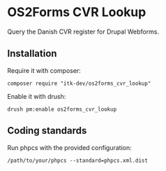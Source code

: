 # OS2Forms CVR Lookup

Query the Danish CVR register for Drupal Webforms.

## Installation

Require it with composer:
```shell
composer require "itk-dev/os2forms_cvr_lookup"
```

Enable it with drush:
```shell
drush pm:enable os2forms_cvr_lookup
```

## Coding standards

Run phpcs with the provided configuration:

```shell
/path/to/your/phpcs --standard=phpcs.xml.dist
```

